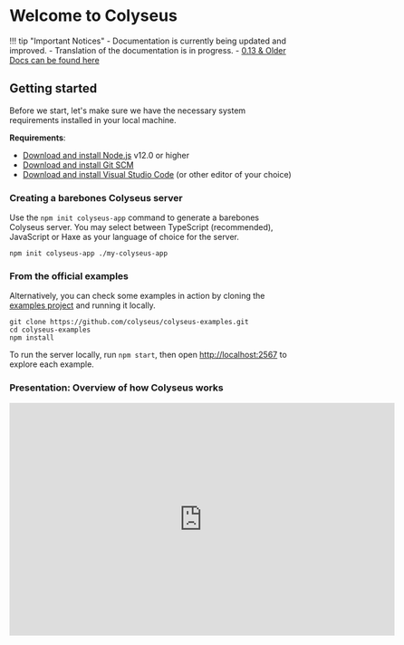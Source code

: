 # Welcome to Colyseus

!!! tip "Important Notices"
    - Documentation is currently being updated and improved.
    - Translation of the documentation is in progress.
    - [0.13 & Older Docs can be found here](https://0-13-x.docs.colyseus.io/)



## Getting started

Before we start, let's make sure we have the necessary system requirements installed in your local machine.

**Requirements**:

- [Download and install Node.js](https://nodejs.org/) v12.0 or higher
- [Download and install Git SCM](https://git-scm.com/downloads)
- [Download and install Visual Studio Code](https://code.visualstudio.com/) (or other editor of your choice)

### Creating a barebones Colyseus server

Use the `npm init colyseus-app` command to generate a barebones Colyseus server. You may select between TypeScript (recommended), JavaScript or Haxe as your language of choice for the server.

```
npm init colyseus-app ./my-colyseus-app
```

### From the official examples

Alternatively, you can check some examples in action by cloning the [examples project](https://github.com/colyseus/colyseus-examples) and running it locally.

```
git clone https://github.com/colyseus/colyseus-examples.git
cd colyseus-examples
npm install
```

To run the server locally, run `npm start`, then open [http://localhost:2567](http://localhost:2567) to explore each example.

### Presentation: Overview of how Colyseus works

<center>
  <iframe src="https://docs.google.com/presentation/d/e/2PACX-1vSjJtmU-SIkng_bFQ5z1000M6nPSoAoQL54j0Y_Cbg7R5tRe9FXLKaBmcKbY_iyEpnMqQGDjx_335QJ/embed?start=false&loop=false&delayms=3000" frameborder="0" width="680" height="411" allowfullscreen="true" mozallowfullscreen="true" webkitallowfullscreen="true"></iframe>
</center>
